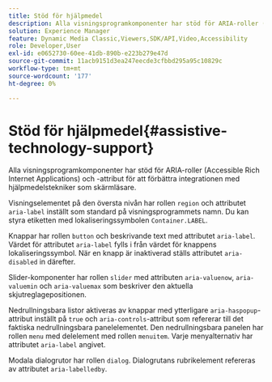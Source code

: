 ```yaml
---
title: Stöd för hjälpmedel
description: Alla visningsprogramkomponenter har stöd för ARIA-roller (Accessible Rich Internet Applications) och -attribut för att förbättra integrationen med hjälpmedelstekniker som skärmläsare.
solution: Experience Manager
feature: Dynamic Media Classic,Viewers,SDK/API,Video,Accessibility
role: Developer,User
exl-id: e0652730-60ee-41db-890b-e223b279e47d
source-git-commit: 11acb9151d3ea247eecde3cfbbd295a95c10829c
workflow-type: tm+mt
source-wordcount: '177'
ht-degree: 0%

---
```


# Stöd för hjälpmedel{#assistive-technology-support}

Alla visningsprogramkomponenter har stöd för ARIA-roller (Accessible Rich Internet Applications) och -attribut för att förbättra integrationen med hjälpmedelstekniker som skärmläsare.

Visningselementet på den översta nivån har rollen `region` och attributet `aria-label` inställt som standard på visningsprogrammets namn. Du kan styra etiketten med lokaliseringssymbolen `Container.LABEL`.

Knappar har rollen `button` och beskrivande text med attributet `aria-label`. Värdet för attributet `aria-label` fylls i från värdet för knappens lokaliseringssymbol. När en knapp är inaktiverad ställs attributet `aria-disabled` in därefter.

Slider-komponenter har rollen `slider` med attributen `aria-valuenow`, `aria-valuemin` och `aria-valuemax` som beskriver den aktuella skjutreglagepositionen.

Nedrullningsbara listor aktiveras av knappar med ytterligare `aria-haspopup`-attribut inställt på `true` och `aria-controls`-attribut som refererar till det faktiska nedrullningsbara panelelementet. Den nedrullningsbara panelen har rollen `menu` med delelement med rollen `menuitem`. Varje menyalternativ har attributet `aria-label` angivet.

Modala dialogrutor har rollen `dialog`. Dialogrutans rubrikelement refereras av attributet `aria-labelledby`.
